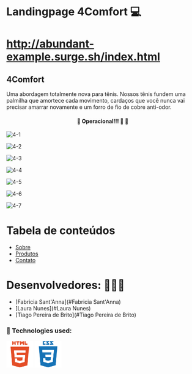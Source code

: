 
<h1>Landingpage 4Comfort 💻<h1>

http://abundant-example.surge.sh/index.html


<h2>4Comfort</h2>
                    <p>Uma abordagem totalmente nova para tênis. 
                        Nossos tênis fundem uma palmilha que amortece cada movimento,
                        cardaços que você nunca vai precisar amarrar novamente e um forro 
                        de fio de cobre anti-odor.
  
  
<h4 align="center"> 
	🚧  Operacional!!! 🚀  🚧
</h4>

![4-1](https://user-images.githubusercontent.com/81537288/115167975-c8872680-a08f-11eb-8967-4b288c5274de.png)

![4-2](https://user-images.githubusercontent.com/81537288/115168014-f5d3d480-a08f-11eb-8957-5686ce16450c.png)

![4-3](https://user-images.githubusercontent.com/81537288/115168074-1ef46500-a090-11eb-8556-52a68b580931.png)

![4-4](https://user-images.githubusercontent.com/81537288/115168075-1ef46500-a090-11eb-986e-87a216e769e8.png)

![4-5](https://user-images.githubusercontent.com/81537288/115168076-1f8cfb80-a090-11eb-8161-c1aa88fbbdad.png)

![4-6](https://user-images.githubusercontent.com/81537288/115168077-1f8cfb80-a090-11eb-8854-5de48944a3c8.png)

![4-7](https://user-images.githubusercontent.com/81537288/115168072-1e5bce80-a090-11eb-86e3-a95cda079fb8.png)

Tabela de conteúdos
=================
<!--ts-->
   * [Sobre](#Sobre)
   * [Produtos](#Produtos)
   * [Contato](#Contato)
<!--te-->

Desenvolvedores: 👩👩👨
=================
<!--ts-->
   * [Fabricia Sant'Anna](#Fabricia Sant'Anna)
   * [Laura Nunes](#Laura Nunes)
   * [Tiago Pereira de Brito](#Tiago Pereira de Brito)
<!--te-->


<h3>🚀 Technologies used:</h3>
<img src="https://github.com/devicons/devicon/raw/master/icons/html5/html5-plain-wordmark.svg" alt="html5" width="70" height="70" style="max-width:100%;">

<img src="https://github.com/devicons/devicon/raw/master/icons/css3/css3-plain-wordmark.svg" alt="css3" width="70" height="70" style="max-width:100%;">
